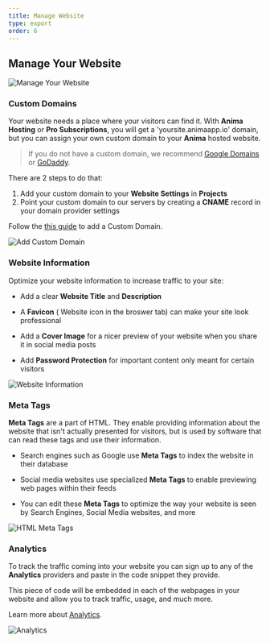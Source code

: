 ```yaml
---
title: Manage Website
type: export
order: 6
---
```


## Manage Your Website
![Manage Your Website](http://f.cl.ly/items/2o263e1C0t0q3q0V2f1y/Website%20settings.gif)

### Custom Domains

Your website needs a place where your visitors can find it. With **Anima** **Hosting** or **Pro Subscriptions**, you will get a 'yoursite.animaapp.io' domain, but you  can assign your own custom domain to your **Anima** hosted website.

> If you do not have a custom domain, we recommend [Google Domains](https://domains.google) or [GoDaddy](http://godaddy.com).

There are 2 steps to do that:

1. Add your custom domain to your  **Website Settings** in **Projects**
2. Point your custom domain to our servers by creating a **CNAME** record in your domain provider settings

Follow the [this guide](https://docs.animaapp.com/v3/export/08-custom-domain.html) to add a Custom Domain.

![Add Custom Domain](https://downloads.intercomcdn.com/i/o/96808812/24e0fac904d0e872dac7f809/Export_Manage_Add+Domain.png)

### Website Information

Optimize your website information to increase traffic to your site:

- Add a clear **Website Title** and **Description**

 -  A **Favicon** ( Website icon in the broswer tab) can make your site look professional
 
 - Add a **Cover Image** for a nicer preview of your website when you share it in social media posts
 
 - Add **Password Protection** for important content only meant for certain visitors
 

![Website Information](https://downloads.intercomcdn.com/i/o/96420438/bf2564ae7e793f37f13816c6/Screen+Shot+2019-01-11+at+3.47.34+PM.png)

### Meta Tags

**Meta Tags** are a part of HTML. They enable providing information about the website that isn't actually presented for visitors, but is used by software that can read these tags and use their information.

* Search engines such as Google use **Meta Tags** to index the website in their database

* Social media websites use specialized **Meta Tags** to enable previewing web pages within their feeds

* You can edit these **Meta Tags** to optimize the way your website is seen by Search Engines, Social Media websites, and more

![HTML Meta Tags](https://downloads.intercomcdn.com/i/o/96420774/c6fef920710636ae9933098e/Screen+Shot+2019-01-11+at+3.48.06+PM.png)

### Analytics

To track the traffic coming into your website you can sign up to any of the **Analytics** providers and paste in the code snippet they provide.

This piece of code will be embedded in each of the webpages in your website and allow you to track traffic, usage, and much more.

Learn more about [Analytics](https://docs.animaapp.com/v3/export/08-custom-domain.html).

![Analytics](https://downloads.intercomcdn.com/i/o/96420643/0dd3e667016aea6cd42de6b4/Screen+Shot+2019-01-11+at+3.48.41+PM.png)
